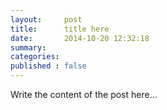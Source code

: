 ```yaml
---
layout:     post
title:      title here
date:       2014-10-20 12:32:18
summary:    
categories: 
published : false
---
```


Write the content of the post here...

